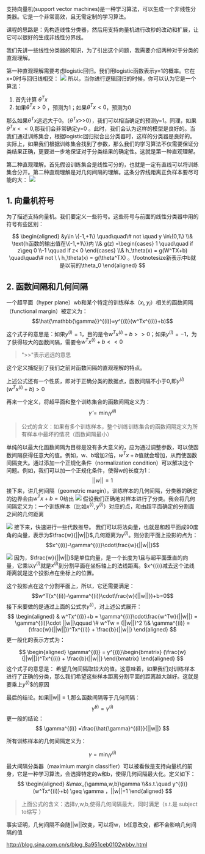 支持向量机(support vector machines)是一种学习算法，可以生成一个非线性分类器。它是一个非常高效，且无需定制的学习算法。

课程的思路是：先构造线性分类器，然后用支持向量机进行改秒的改动和扩展，让它可以很好的生成非线性分界线。

我们先讲一些线性分类器的知识，为了引出这个问题，我需要介绍两种对于分类的直观理解。

第一种直观理解需要考虑logistic回归。我们用logistic函数表示y=1的概率。它在x=0时与回归线相交：
![](https://i.loli.net/2019/02/28/5c776517a4a73.png)
所以，当你进行逻辑回归的时候，你可以认为它是一个算法：
1. 首先计算 $\theta^Tx$
2. 如果$\theta^Tx>0$ ，预测为1；如果$\theta^Tx<0$，预测为0

那么如果$\theta^Tx$远远大于0。（$\theta^Tx$>>0），我们可以相当确定的预测y=1。同理，如果$\theta^Tx<<0$,那我们会非常确定y=0 。此时，我们会认为这样的模型是良好的。当我们通过训练集合，根据logistic回归拟合出分类器时，这样的分类器是良好的。实际上，如果我们根据训练集合找到了参数，那么我们的学习算法不仅需要保证分类结果正确，更要进一步地保证对于分类结果的确定性。这就是第一种直观理解。

第二种直观理解。首先假设训练集合是线性可分的，也就是一定有直线可以将训练集合分开。第二种直观理解是对几何间隔的理解。这条分界线距离正负样本要尽可能的大：
![](https://i.loli.net/2019/02/28/5c7773da81f91.png)

## 1. 向量机符号
为了描述支持向量机。我们要定义一些符号。这些符号与前面的线性分类器中用的符号有些区别：

$$
\begin{aligned}
    &y\in \{-1,+1\} \quad\quad\# not \quad y \in\{0,1\} 
    \\&  \text{h函数的输出值在\{-1,+1\}}内
    \\& g(z) =\begin{cases}
        1 \quad\quad if z\geq 0
        \\-1 \qquad if z< 0
    \end{cases}
    \\& h_\theta(x)  = g(W^TX+b)  \quad\quad\# not \ \ h_\theta(x)  = g(\theta^TX) 。\footnotesize新表示中b就是以前的\theta_0
\end{aligned}
$$

## 2. 函数间隔和几何间隔

一个超平面（hyper plane）wb和某个特定的训练样本（$x_i,y_i$）相关的函数间隔（functional margin）被定义为：
$$\hat{\mathbb{\gamma}}^{(i)}=y^{(i)}(w^Tx^{(i)}+b)$$

这个式子的意思是：如果$y^{(i)}=1$，目的是令$w^Tx^{(i)}+b>>0$；如果$y^{(i)}=-1$，为了获得较大的函数间隔，需要令$w^Tx^{(i)}+b<< 0$
> ">>"表示远远的意思

这个定义捕捉到了我们之前对函数间隔的直观理解的特点。

上述公式还有一个性质，即对于正确分类的数据点，函数间隔不小于0,即$y^{(i)}(w^Tx^{(i)}+b)>0$

再来一个定义，将超平面和整个训练集合的函数间隔定义为：
$$\hat{\gamma} = \min_i\hat{\gamma}^{(i)}$$

> 公式的含义：如果有多个训练样本，整个训练训练集合的函数间隔定义为所有样本中最坏的情况（函数间隔最小）

单纯的以最大化函数间隔为目标是没有多大意义的，应为通过调整参数，可以使函数间隔获得任意大的值。例如，w、b增加2倍，$w^Tx+b$值就会增加，从而使函数间隔变大。通过添加一个正规化条件（normalization condition）可以解决这个问题。例如，我们可以加一个正规化条件，使得w的长度为1：
$$||w||=1$$
接下来，讲几何间隔（geometric margin）。训练样本的几何间隔，分类器的确定的边界会由$w^Tx+b=0$给出
![](https://i.loli.net/2019/03/04/5c7c90427f352.png)
假设我们正确地对样本进行了分类。我会将几何间隔定义为：一个训练样本（比如$x^{(i)},y^{(i)}$）对应的点，和由超平面确定的分割面之间的几何距离

![](https://i.loli.net/2019/03/04/5c7c9138c6daf.png)
接下来，快速进行一些代数推导。
我们可以将法向量，也就是和超平面成90度角的向量，表示为$\frac{w}{||w||}$,几何距离为$\gamma^{(i)}$。则分割平面上投影的点为：
$$x^{(i)}-\gamma^{(i)}\cdot\frac{w}{||w||}$$

![](https://i.loli.net/2019/03/04/5c7c94f0209f9.png)
因为，$\frac{w}{||w||}$是单位向量，是一个长度为1且与超平面垂直的向量，它乘以$\gamma^{(i)}$就是$x^{(i)}$到分割平面在坐标轴上的法线距离。$x^{(i)}减去这个法线距离就是这个投影点在坐标上的位置。

这个投影点在这个分割平面上，所以，它还需要满足：
$$w^T(x^{(i)}-\gamma^{(i)}\cdot\frac{w}{||w||})+b=0$$
接下来要做的是通过上面的公式求$\gamma^{(i)}$，对上述公式展开：
$$
\begin{aligned}
  & w^Tx^{(i)}+b = \gamma^{(i)}\cdot\frac{w^Tw}{||w||} = \gamma^{(i)}\cdot ||w||\qquad \# w^Tw = (||w||)^2
  \\& \gamma^{(i)} = (\frac{w}{||w||})^Tx^{(i)} + \frac{b}{||w||}   
\end{aligned}
$$
更一般化的表示方式为：

$$
\begin{aligned}
     \gamma^{(i)} = y^{(i)}\begin{bmatrix}
      (\frac{w}{||w||})^Tx^{(i)} + \frac{b}{||w||}       
     \end{bmatrix}   
\end{aligned}
$$
这个式子的意思是： 希望几何间隔取较大的值。这意味着，如果我们对训练样本进行了正确的分类，那么我们希望这些样本距离分割平面的距离越大越好。这就是要乘上$y^{(i)}$$的原因

最后的结论。如果||w|| = 1,那么函数间隔等于几何间隔：
$$\hat{\gamma}^{(i)}=\gamma^{(i)}$$
更一般的结论：
$$
\gamma^{(i)} =\frac{\hat{\gamma}^{(i)}}{||w||} 
$$

所有训练样本的几何间隔定义为：

$$
\gamma = \min_i \gamma^{(i)}
$$
最大间隔分类器（maximium margin classifier）可以被看做是支持向量机的前身，它是一种学习算法，会选择特定的w和b，使得几何间隔最大化。定义如下：
$$
\begin{aligned}
&\max_{\gamma,w,b}\gamma
\\&s.t.\quad y^{(i)}(w^Tx^{(i)}+b) \geq \gamma ，||w||=1
\end{aligned}
$$
> 上面公式的含义：选择$\gamma$,w,b,使得几何间隔最大，同时满足（s.t.是 subject to缩写 ）

事实证明，几何间隔不会随||w||改变，可以将w，b任意改变，都不会影响几何间隔的值

http://blog.sina.com.cn/s/blog_8a951ceb0102wbbv.html